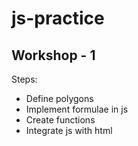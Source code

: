 # js-practice

## Workshop - 1

Steps:
- Define polygons
- Implement formulae in js
- Create functions
- Integrate js with html